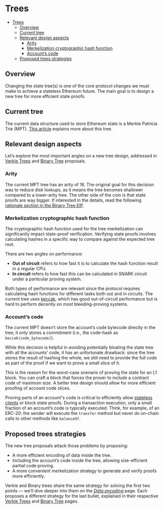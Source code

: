 # Trees

- [Trees](#trees)
  - [Overview](#overview)
  - [Current tree](#current-tree)
  - [Relevant design aspects](#relevant-design-aspects)
    - [Arity](#arity)
    - [Merkelization cryptographic hash function](#merkelization-cryptographic-hash-function)
    - [Account’s code](#accounts-code)
  - [Proposed trees strategies](#proposed-trees-strategies)

## Overview

Changing the state tree(s) is one of the core protocol changes we must make to achieve a stateless Ethereum future. The main goal is to design a new tree for more efficient state proofs.

## Current tree

The current data structure used to store Ethereum state is a Merkle Patricia Trie (MPT). [This article](https://ethereum.org/en/developers/docs/data-structures-and-encoding/patricia-merkle-trie/) explains more about this tree.

## Relevant design aspects

Let’s explore the most important angles on a new tree design, addressed in [Verkle Trees](./vkt-tree.md) and [Binary Tree](./binary-tree.md) proposals.

### Arity

The current MPT tree has an arity of 16. The original goal for this decision was to reduce disk lookups, as it means the tree becomes shallower compared to a lower-arity tree. The other side of the coin is that state proofs are way bigger. If interested in the details, read the following [rationale section in the Binary Tree EIP](https://eips.ethereum.org/EIPS/eip-7864#arity-2).

### Merkelization cryptographic hash function

The cryptographic hash function used for the tree merkelization can significantly impact state-proof verification. Verifying state proofs involves calculating hashes in a specific way to compare against the expected tree root.

There are two angles on performance:

- **Out of circuit** refers to how fast it is to calculate the hash function result in a regular CPU.
- **In circuit** refers to how fast this can be calculated in SNARK circuit under a particular proving system.

Both types of performance are relevant since the protocol requires calculating hash functions for different tasks both out and in circuits. The current tree uses [keccak](https://keccak.team/keccak_specs_summary.html), which has good out-of-circuit performance but is hard to perform decently on most bleeding-proving systems.

### Account’s code

The current MPT doesn’t store the account’s code bytecode directly in the tree; it only stores a commitment (i.e., the code-hash as `keccak(code_bytecode)`).

While this decision is helpful in avoiding potentially bloating the state tree with all the accounts’ code, it has an unfortunate drawback: since the tree stores the result of hashing the whole, we still need to provide the full code as part of the proof if we want to prove a small slice of it.

This is the reason for the worst-case scenario of proving the state for an L1 block. You can craft a block that forces the prover to include a contract code of maximum size. A better tree design should allow for more efficient proofing of account code slices.

Proving parts of an account's code is critical to efficiently allow [stateless clients](../use-cases/stateless-clients.md) or block state proofs.  During a transaction execution, only a small fraction of an account’s code is typically executed. Think, for example, of an ERC-20: the sender will execute the `transfer` method but never do on-chain calls to other methods like `balanceOf`.

## Proposed trees strategies

The new tree proposals attack those problems by proposing:

- A more efficient encoding of data inside the tree.
- Including the account’s code inside the tree, allowing size-efficient partial code proving.
- A more convenient merkelization strategy to generate and verify proofs more efficiently.

Verkle and Binary trees share the same strategy for solving the first two points — we’ll dive deeper into them on the [*Data encoding*](data-encoding.md) page. Each proposes a different strategy for the last bullet, explained in their respective [Verkle Trees](vkt-tree.md) and [Binary Tree](binary-tree.md) pages.
